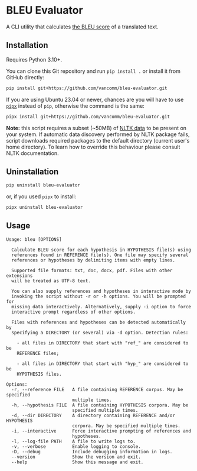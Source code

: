 # BLEU Evaluator

A CLI utility that calculates [the BLEU score](https://aclanthology.org/P02-1040.pdf) of a translated text.

## Installation

Requires Python 3.10+.

You can clone this Git repository and run `pip install .` or install it from GitHub directly:

```sh
pip install git+https://github.com/vancomm/bleu-evaluator.git
```

If you are using Ubuntu 23.04 or newer, chances are you will have to use [`pipx`](https://pipx.pypa.io/stable/) instead of `pip`, otherwise the command is the same:

```sh
pipx install git+https://github.com/vancomm/bleu-evaluator.git
```

**Note:** this script requires a subset (~50MB) of [NLTK data](https://www.nltk.org/data.html) to be present on your system. If automatic data discovery performed by NLTK package fails, script downloads required packages to the default directory (current user's home directory). To learn how to override this behaviour please consult NLTK documentation.

## Uninstallation

```sh
pip uninstall bleu-evaluator
```

or, if you used `pipx` to install:

```sh
pipx uninstall bleu-evaluator
```

## Usage

```
Usage: bleu [OPTIONS]

  Calculate BLEU score for each hypothesis in HYPOTHESIS file(s) using
  references found in REFERENCE file(s). One file may specify several
  references or hypotheses by delimiting items with empty lines.

  Supported file formats: txt, doc, docx, pdf. Files with other extensions
  will be treated as UTF-8 text.

  You can also supply references and hypotheses in interactive mode by
  invoking the script without -r or -h options. You will be prompted for
  missing data interactively. Alternatively, supply -i option to force
  interactive prompt regardless of other options.

  Files with references and hypotheses can be detected automatically by
  specifying a DIRECTORY (or several) via -d option. Detection rules:

    - all files in DIRECTORY that start with "ref_" are considered to be
    REFERENCE files;

    - all files in DIRECTORY that start with "hyp_" are considered to be
    HYPOTHESIS files.

Options:
  -r, --reference FILE   A file containing REFERENCE corpus. May be specified
                         multiple times.
  -h, --hypothesis FILE  A file containing HYPOTHESIS corpora. May be
                         specified multiple times.
  -d, --dir DIRECTORY    A directory containing REFERENCE and/or HYPOTHESIS
                         corpora. May be specified multiple times.
  -i, --interactive      Force interactive prompting of references and
                         hypotheses.
  -l, --log-file PATH    A file to write logs to.
  -v, --verbose          Enable logging to console.
  -D, --debug            Include debugging information in logs.
  --version              Show the version and exit.
  --help                 Show this message and exit.
```
